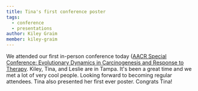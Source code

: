```yaml
---
title: Tina's first conference poster
tags: 
  - conference
  - presentations
author: Kiley Graim
member: kiley-graim
---
```


We attended our first in-person conference today ([AACR Special Conference: Evolutionary Dynamics in Carcinogenesis and Response to Therapy](https://www.aacr.org/meeting/aacr-special-conference-evolutionary-dynamics-in-carcinogenesis-and-response-to-therapy/). 
Kiley, Tina, and Leslie are in Tampa. It's been a great time and we met a lot of very cool people. Looking forward to becoming regular attendees. 
Tina also presented her first ever poster. Congrats Tina!
